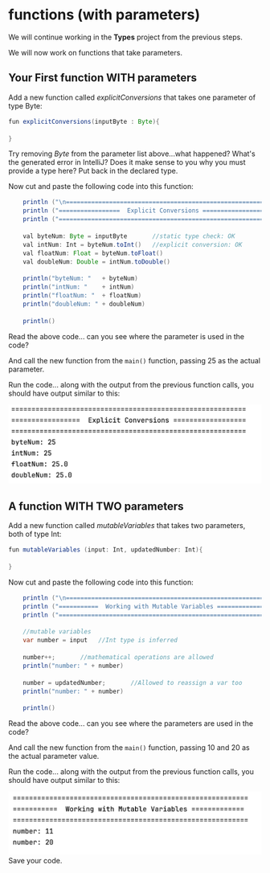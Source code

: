 # functions (with parameters)

We will continue working in the **Types** project from the previous steps.

We will now work on functions that take parameters.

## Your First function WITH parameters

Add a new function called *explicitConversions* that takes one parameter of type Byte:

~~~java
fun explicitConversions(inputByte : Byte){

}
~~~

Try removing *Byte* from the parameter list above...what happened?  What's the generated error in IntelliJ?  Does it make sense to you why you must provide a type here?  Put back in the declared type.

Now cut and paste the following code into this function:

~~~java
    println ("\n==========================================================")
    println ("=================  Explicit Conversions ==================")
    println ("==========================================================")

    val byteNum: Byte = inputByte       //static type check: OK
    val intNum: Int = byteNum.toInt()   //explicit conversion: OK
    val floatNum: Float = byteNum.toFloat()
    val doubleNum: Double = intNum.toDouble()

    println("byteNum: "   + byteNum)
    println("intNum: "    + intNum)
    println("floatNum: "  + floatNum)
    println("doubleNum: " + doubleNum)

    println()
~~~

Read the above code... can you see where the parameter is used in the code?

And call the new function from the `main()` function, passing 25 as the actual parameter.

Run the code... along with the output from the previous function calls, you should have output similar to this:

![](img/s23.png)
## A function WITH TWO parameters

Add a new function called *mutableVariables* that takes two parameters, both of type Int:

~~~java
fun mutableVariables (input: Int, updatedNumber: Int){

}
~~~

Now cut and paste the following code into this function:

~~~java
    println ("\n==========================================================")
    println ("===========  Working with Mutable Variables =============")
    println ("==========================================================")

    //mutable variables
    var number = input   //Int type is inferred

    number++;       //mathematical operations are allowed
    println("number: " + number)

    number = updatedNumber;       //Allowed to reassign a var too
    println("number: " + number)

    println()
~~~

Read the above code... can you see where the parameters are used in the code?

And call the new function from the `main()` function, passing 10 and 20 as the actual parameter value.

Run the code... along with the output from the previous function calls, you should have output similar to this:

![](img/s24.png)
Save your code.
